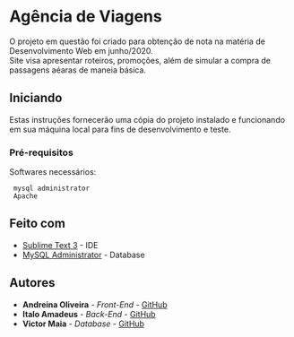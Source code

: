 # Agência de Viagens

O projeto em questão foi criado para obtenção de nota na matéria de Desenvolvimento Web em junho/2020.
<br>
Site visa apresentar roteiros, promoções, além de simular a compra de passagens aéaras de maneia básica.

## Iniciando

Estas instruções fornecerão uma cópia do projeto instalado e funcionando em sua máquina local para fins de desenvolvimento e teste. 

### Pré-requisitos

Softwares necessários:

```
 mysql administrator
 Apache
```

## Feito com

* [Sublime Text 3](https://www.sublimetext.com/3) - IDE
* [MySQL Administrator](https://downloads.mysql.com/archives/administrator/) - Database

## Autores

* **Andreina Oliveira** - *Front-End* - [GitHub](https://github.com/andreinaoliveira)
* **Italo Amadeus** - *Back-End* - [GitHub](https://github.com/itkb12)
* **Victor Maia** - *Database* - [GitHub](https://github.com/Victormaia98)
